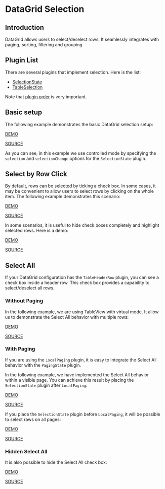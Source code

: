 # DataGrid Selection

## Introduction

DataGrid allows users to select/deselect rows. It seamlessly integrates with paging, sorting, filtering and grouping.

## Plugin List

There are several plugins that implement selection. Here is the list:
- [SelectionState](../reference/selection-state.md)
- [TableSelection](../reference/table-selection.md)

Note that [plugin order](../README.md#plugin-order) is very important.

## Basic setup

The following example demonstrates the basic DataGrid selection setup:

[DEMO](http://devexpress.github.io/devextreme-reactive/react/datagrid/demos/#/selection/basic)

[SOURCE](https://github.com/DevExpress/devextreme-reactive/tree/master/packages/dx-react-demos/src/bootstrap3/selection/basic.jsx)

As you can see, in this example we use controlled mode by specifying the `selection` and `selectionChange` options for the `SelectionState` plugin.

## Select by Row Click

By default, rows can be selected by ticking a check box. In some cases, it may be convenient to allow users to select rows by clicking on the whole item. The following example demonstrates this scenario:

[DEMO](http://devexpress.github.io/devextreme-reactive/react/datagrid/demos/#/selection/select-by-row-click)

[SOURCE](https://github.com/DevExpress/devextreme-reactive/tree/master/packages/dx-react-demos/src/bootstrap3/selection/select-by-row-click.jsx)

In some scenarios, it is useful to hide check boxes completely and highlight selected rows. Here is a demo:

[DEMO](http://devexpress.github.io/devextreme-reactive/react/datagrid/demos/#/selection/hidden-checkboxes)

[SOURCE](https://github.com/DevExpress/devextreme-reactive/tree/master/packages/dx-react-demos/src/bootstrap3/selection/hidden-checkboxes.jsx)

## Select All

If your DataGrid configuration has the `TableHeaderRow` plugin, you can see a check box inside a header row. This check box provides a capability to select/deselect all rows.

### Without Paging

In the following example, we are using TableView with virtual mode. It allow us to demonstrate the Select All behavior with multiple rows:

[DEMO](http://devexpress.github.io/devextreme-reactive/react/datagrid/demos/#/selection/select-all-virtual)

[SOURCE](https://github.com/DevExpress/devextreme-reactive/tree/master/packages/dx-react-demos/src/bootstrap3/selection/select-all-virtual.jsx)

### With Paging

If you are using the `LocalPaging` plugin, it is easy to integrate the Select All behavior with the `PagingState` plugin.

In the following example, we have implemented the Select All behavior within a visible page. You can achieve this result by placing the `SelectionState` plugin after `LocalPaging`:

[DEMO](http://devexpress.github.io/devextreme-reactive/react/datagrid/demos/#/selection/select-all-by-page)

[SOURCE](https://github.com/DevExpress/devextreme-reactive/tree/master/packages/dx-react-demos/src/bootstrap3/selection/select-all-by-page.jsx)

If you place the `SelectionState` plugin before `LocalPaging`, it will be possible to select raws on all pages:

[DEMO](http://devexpress.github.io/devextreme-reactive/react/datagrid/demos/#/selection/select-all-by-all-pages)

[SOURCE](https://github.com/DevExpress/devextreme-reactive/tree/master/packages/dx-react-demos/src/bootstrap3/selection/select-all-by-all-pages.jsx)

### Hidden Select All

It is also possible to hide the Select All check box:

[DEMO](http://devexpress.github.io/devextreme-reactive/react/datagrid/demos/#/selection/hidden-select-all)

[SOURCE](https://github.com/DevExpress/devextreme-reactive/tree/master/packages/dx-react-demos/src/bootstrap3/selection/hidden-select-all.jsx)

